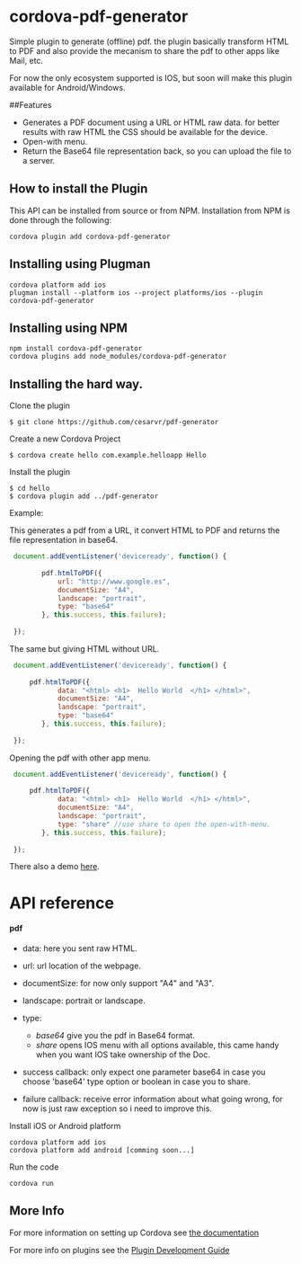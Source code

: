 # cordova-pdf-generator

Simple plugin to generate (offline) pdf. the plugin basically transform HTML to PDF and also provide the mecanism to share the pdf to other apps like Mail, etc. 

For now the only ecosystem supported is IOS, but soon will make this plugin available for Android/Windows.


##Features 

- Generates a PDF document using a URL or HTML raw data. for better results with raw HTML the CSS should be available for the device. 
- Open-with menu.  
- Return the Base64 file representation back, so you can upload the file to a server. 

## How to install the Plugin
This API can be installed from source or from NPM. Installation from NPM is done through the following:

    cordova plugin add cordova-pdf-generator


## Installing using Plugman 
  
    cordova platform add ios 
    plugman install --platform ios --project platforms/ios --plugin cordova-pdf-generator


## Installing using NPM 

    npm install cordova-pdf-generator
    cordova plugins add node_modules/cordova-pdf-generator 


## Installing the hard way.

Clone the plugin

    $ git clone https://github.com/cesarvr/pdf-generator

Create a new Cordova Project

    $ cordova create hello com.example.helloapp Hello
    
Install the plugin

    $ cd hello
    $ cordova plugin add ../pdf-generator
    

Example: 

This generates a pdf from a URL, it convert HTML to PDF and returns the file representation in base64.  

```js
 document.addEventListener('deviceready', function() { 
        
        pdf.htmlToPDF({
            url: "http://www.google.es",
            documentSize: "A4",
            landscape: "portrait",
            type: "base64"
        }, this.success, this.failure);
 
 });
```

The same but giving HTML without URL. 

```js
 document.addEventListener('deviceready', function() { 
        
     pdf.htmlToPDF({
            data: "<html> <h1>  Hello World  </h1> </html>",
            documentSize: "A4",
            landscape: "portrait",
            type: "base64"
        }, this.success, this.failure);
 
 });
```

Opening the pdf with other app menu. 

```js
 document.addEventListener('deviceready', function() { 
        
     pdf.htmlToPDF({
            data: "<html> <h1>  Hello World  </h1> </html>",
            documentSize: "A4",
            landscape: "portrait",
            type: "share" //use share to open the open-with-menu.
        }, this.success, this.failure);
 
 });
```



There also a demo [here].


# API reference

#### pdf

- data: here you sent raw HTML.
- url: url location of the webpage. 
- documentSize: for now only support "A4" and "A3". 
- landscape: portrait or landscape. 
- type:
    - *base64* give you the pdf in Base64 format. 
    - *share* opens IOS menu with all options available, this came handy when you want IOS take ownership of the Doc.  

- success callback: only expect one parameter base64 in case you choose 'base64' type option or boolean in case you to share.
- failure callback: receive error information about what going wrong, for now is just raw exception so i need to improve this.



Install iOS or Android platform

    cordova platform add ios
    cordova platform add android [comming soon...]
    
Run the code

    cordova run 

## More Info

[here]:https://github.com/cesarvr/pdf-generator-example

For more information on setting up Cordova see [the documentation](http://cordova.apache.org/docs/en/4.0.0/guide_cli_index.md.html#The%20Command-Line%20Interface)

For more info on plugins see the [Plugin Development Guide](http://cordova.apache.org/docs/en/4.0.0/guide_hybrid_plugins_index.md.html#Plugin%20Development%20Guide)
